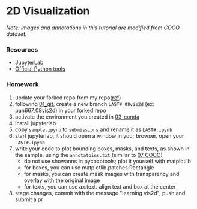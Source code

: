 # 2D Visualization
*Note: images and annotations in this tutorial are modified from COCO dataset.*

### Resources
 - [JupyterLab](https://jupyter.org/try)
 - [Official Python tools](https://github.com/cocodataset/cocoapi/tree/master/PythonAPI/pycocotools)

### Homework
 1. update your forked repo from my repo([ref](https://docs.github.com/en/pull-requests/collaborating-with-pull-requests/working-with-forks/syncing-a-fork))
 1. following [01_git](../01_git/), create a new branch `LAST#_08vis2d` (ex: pan667_08vis2d) in your forked repo
 1. activate the environment you created in [03_conda](../03_conda/)
 1. install jupyterlab
 1. copy `sample.ipynb` to `submissions` and rename it as `LAST#.ipynb`
 1. start jupyterlab, it should open a window in your browser. open your `LAST#.ipynb`
 1. write your code to plot bounding boxes, masks, and texts, as shown in the sample, using the `annotatoins.txt` (similar to [07_COCO](../07_COCO/))
    - do not use showanns in pycocotools; plot it yourself with matplotlib
    - for boxes, you can use matplotlib.patches.Rectangle
    - for masks, you can create mask images with transparency and overlay with the original image
    - for texts, you can use ax.text. align text and box at the center
 1. stage changes, commit with the message "learning vis2d", push and submit a pr
